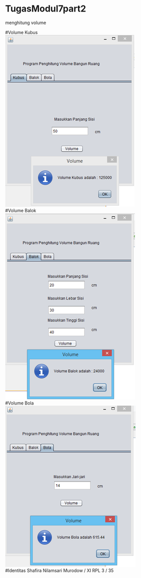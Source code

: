# TugasModul7part2
menghitung volume

#Volume Kubus<br>
![Images](https://github.com/ShafiraNilam/TugasModul7part2/blob/master/11.PNG)<br>
#Volume Balok<br>
![Images](https://github.com/ShafiraNilam/TugasModul7part2/blob/master/22.PNG) <br>
#Volume Bola <br>
![Images](https://github.com/ShafiraNilam/TugasModul7part2/blob/master/33.PNG)<br>
#Identitas
Shafira Nilamsari Murodow / XI RPL 3 / 35

